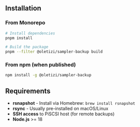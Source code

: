 ## Installation

### From Monorepo

```bash
# Install dependencies
pnpm install

# Build the package
pnpm --filter @oletizi/sampler-backup build
```

### From npm (when published)

```bash
npm install -g @oletizi/sampler-backup
```

## Requirements

- **rsnapshot** - Install via Homebrew: `brew install rsnapshot`
- **rsync** - Usually pre-installed on macOS/Linux
- **SSH access** to PiSCSI host (for remote backups)
- **Node.js** >= 18

